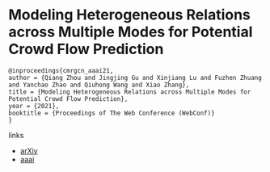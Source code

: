 # Modeling Heterogeneous Relations across Multiple Modes for Potential Crowd Flow Prediction

```
@inproceedings{cmrgcn_aaai21,
author = {Qiang Zhou and Jingjing Gu and Xinjiang Lu and Fuzhen Zhuang and Yanchao Zhao and Qiuhong Wang and Xiao Zhang},
title = {Modeling Heterogeneous Relations across Multiple Modes for Potential Crowd Flow Prediction},
year = {2021},
booktitle = {Proceedings of The Web Conference (WebConf)}
}
```

links
- [arXiv](https://arxiv.org/abs/2101.06954)
- [aaai](https://www.aaai.org/AAAI21Papers/AAAI-7491.ZhouQ.pdf)
